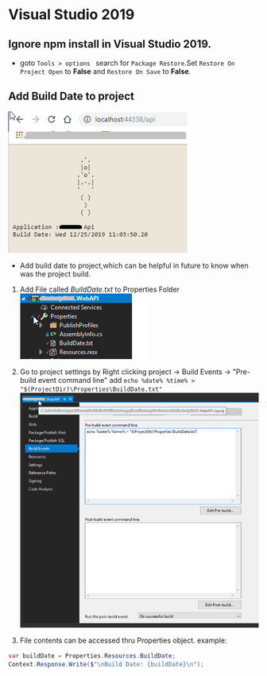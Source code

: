 #  Visual Studio 2019

## Ignore npm install in Visual Studio 2019.
-  goto ```Tools > options ``` search for `Package Restore`.Set `Restore On Project Open` to **False** and  `Restore On Save` to **False**.

## Add Build Date to project 
![View BuildDate](screenShots/buildDate-03.png "View BuildDate")
- Add build date to project,which can be helpful in future to know when was the project build.
1. Add File called *BuildDate.txt* to Properties Folder 
![Add BuildDate.txt to Properties Folder](screenShots/buildDate-02.png "Add BuildDate.txt to Properties Folder")

2. Go to project settings by Right clicking project -> Build Events -> "Pre-build event command line" add ```echo %date% %time% > "$(ProjectDir)\Properties\BuildDate.txt"```
![et Pre-build command](screenShots/buildDate-01.png "Set Pre-build command")

3. File contents can be accessed thru Properties object.
example:
```csharp
var buildDate = Properties.Resources.BuildDate;
Context.Response.Write($"\nBuild Date: {buildDate}\n");
```